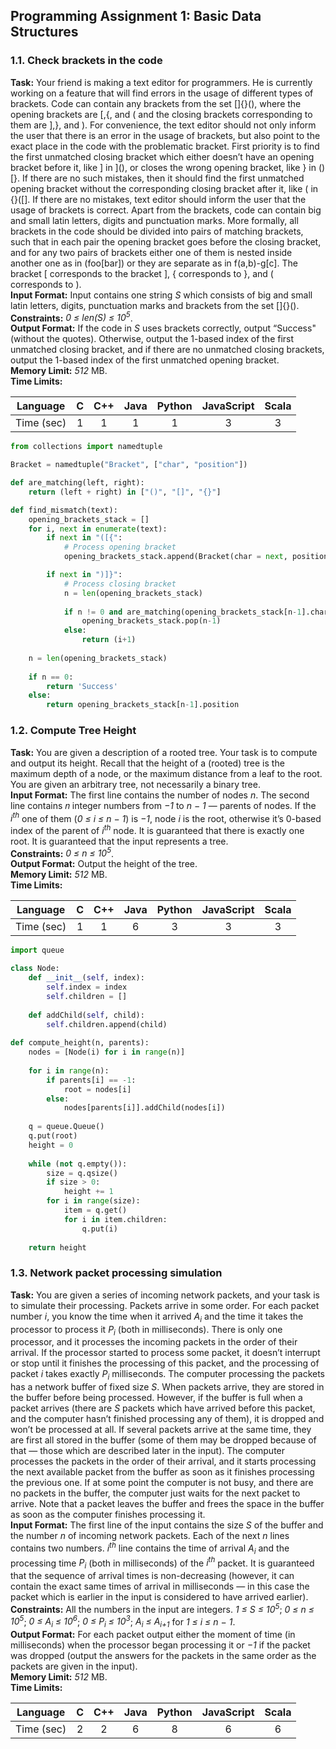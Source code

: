 ## Programming Assignment 1: Basic Data Structures
### 1.1. Check brackets in the code
**Task:** Your friend is making a text editor for programmers. He is currently working on a feature that will find errors in the usage of different types of brackets. Code can contain any brackets from the set []{}(), where the opening brackets are [,{, and ( and the closing brackets corresponding to them are ],}, and ). For convenience, the text editor should not only inform the user that there is an error in the usage of brackets, but also point to the exact place in the code with the problematic bracket. First priority is to find the first unmatched closing bracket which either doesn’t have an opening bracket before it, like ] in ](), or closes the wrong opening bracket, like } in ()[}. If there are no such mistakes, then it should find the first unmatched opening bracket without the corresponding closing bracket after it, like ( in {}([]. If there are no mistakes, text editor should inform the user that the usage of brackets is correct. Apart from the brackets, code can contain big and small latin letters, digits and punctuation marks. More formally, all brackets in the code should be divided into pairs of matching brackets, such that in each pair the opening bracket goes before the closing bracket, and for any two pairs of brackets either one of them is nested inside another one as in (foo[bar]) or they are separate as in f(a,b)-g[c]. The bracket [ corresponds to the bracket ], { corresponds to }, and ( corresponds to ).\
**Input Format:** Input contains one string *S* which consists of big and small latin letters, digits, punctuation marks and brackets from the set []{}().\
**Constraints:** *0 ≤ len(S) ≤ 10<sup>5</sup>*.\
**Output Format:** If the code in *S* uses brackets correctly, output “Success" (without the quotes). Otherwise, output the 1-based index of the first unmatched closing bracket, and if there are no unmatched closing brackets, output the 1-based index of the first unmatched opening bracket.\
**Memory Limit:** *512* MB.\
**Time Limits:**

|Language|C|C++|Java|Python|JavaScript|Scala|
|:-:|:-:|:-:|:-:|:-:|:-:|:-:|
|Time (sec)|1|1|1|1|3|3|

```python
from collections import namedtuple

Bracket = namedtuple("Bracket", ["char", "position"])

def are_matching(left, right):
    return (left + right) in ["()", "[]", "{}"]

def find_mismatch(text):
    opening_brackets_stack = []
    for i, next in enumerate(text):
        if next in "([{":
            # Process opening bracket
            opening_brackets_stack.append(Bracket(char = next, position = (i+1)))

        if next in ")]}":
            # Process closing bracket
            n = len(opening_brackets_stack)
            
            if n != 0 and are_matching(opening_brackets_stack[n-1].char, next):
                opening_brackets_stack.pop(n-1)
            else:    
                return (i+1)
    
    n = len(opening_brackets_stack)
    
    if n == 0:
        return 'Success'
    else:
        return opening_brackets_stack[n-1].position
```

### 1.2. Compute Tree Height
**Task:** You are given a description of a rooted tree. Your task is to compute and output its height. Recall that the height of a (rooted) tree is the maximum depth of a node, or the maximum distance from a leaf to the root. You are given an arbitrary tree, not necessarily a binary tree.\
**Input Format:** The first line contains the number of nodes *n*. The second line contains 𝑛 integer numbers from *−1* to *n − 1* — parents of nodes. If the *i<sup>th</sup>* one of them (*0 ≤ i ≤ n − 1*) is *−1*, node *i* is the root, otherwise it’s 0-based index of the parent of *i<sup>th</sup>* node. It is guaranteed that there is exactly one root. It is guaranteed that the input represents a tree.\
**Constraints:** *0 ≤ n ≤ 10<sup>5</sup>*.\
**Output Format:** Output the height of the tree.\
**Memory Limit:** *512* MB.\
**Time Limits:**

|Language|C|C++|Java|Python|JavaScript|Scala|
|:-:|:-:|:-:|:-:|:-:|:-:|:-:|
|Time (sec)|1|1|6|3|3|3|

```python
import queue

class Node:
    def __init__(self, index):
        self.index = index
        self.children = []
    
    def addChild(self, child):
        self.children.append(child)
    
def compute_height(n, parents):
    nodes = [Node(i) for i in range(n)]
    
    for i in range(n):
        if parents[i] == -1:
            root = nodes[i]
        else:
            nodes[parents[i]].addChild(nodes[i])
    
    q = queue.Queue()
    q.put(root)
    height = 0
    
    while (not q.empty()):
        size = q.qsize()
        if size > 0:
            height += 1
        for i in range(size):
            item = q.get()
            for i in item.children:
                q.put(i)
    
    return height
```

### 1.3. Network packet processing simulation
**Task:** You are given a series of incoming network packets, and your task is to simulate their processing. Packets arrive in some order. For each packet number *i*, you know the time when it arrived *A<sub>i</sub>* and the time it takes the processor to process it *P<sub>i</sub>* (both in milliseconds). There is only one processor, and it processes the incoming packets in the order of their arrival. If the processor started to process some packet, it doesn’t interrupt or stop until it finishes the processing of this packet, and the processing of packet *i* takes exactly *P<sub>i</sub>* milliseconds. The computer processing the packets has a network buffer of fixed size *S*. When packets arrive, they are stored in the buffer before being processed. However, if the buffer is full when a packet arrives (there are *S* packets which have arrived before this packet, and the computer hasn’t finished processing any of them), it is dropped and won’t be processed at all. If several packets arrive at the same time, they are first all stored in the buffer (some of them may be dropped because of that — those which are described later in the input). The computer processes the packets in the order of their arrival, and it starts processing the next available packet from the buffer as soon as it finishes processing the previous one. If at some point the computer is not busy, and there are no packets in the buffer, the computer just waits for the next packet to arrive. Note that a packet leaves the buffer and frees the space in the buffer as soon as the computer finishes processing it.\
**Input Format:** The first line of the input contains the size *S* of the buffer and the number *n* of incoming network packets. Each of the next *n* lines contains two numbers. *i<sup>th</sup>* line contains the time of arrival *A<sub>i</sub>* and the processing time *P<sub>i</sub>* (both in milliseconds) of the *i<sup>th</sup>* packet. It is guaranteed that the sequence of arrival times is non-decreasing (however, it can contain the exact same times of arrival in milliseconds — in this case the packet which is earlier in the input is considered to have arrived earlier).\
**Constraints:** All the numbers in the input are integers. *1 ≤ S ≤ 10<sup>5</sup>*; *0 ≤ n ≤ 10<sup>5</sup>*; *0 ≤ A<sub>i</sub> ≤ 10<sup>6</sup>*; *0 ≤ P<sub>i</sub> ≤ 10<sup>3</sup>*; *A<sub>i</sub> ≤ A<sub>i+1</sub>* for *1 ≤ i ≤ n − 1*.\
**Output Format:** For each packet output either the moment of time (in milliseconds) when the processor began processing it or *−1* if the packet was dropped (output the answers for the packets in the same order as the packets are given in the input).\
**Memory Limit:** *512* MB.\
**Time Limits:**

|Language|C|C++|Java|Python|JavaScript|Scala|
|:-:|:-:|:-:|:-:|:-:|:-:|:-:|
|Time (sec)|2|2|6|8|6|6|

```python

```
